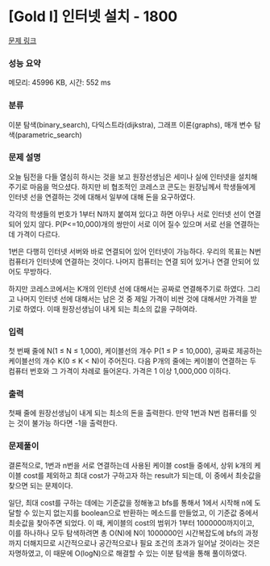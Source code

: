 # [Gold I] 인터넷 설치 - 1800 

[문제 링크](https://www.acmicpc.net/problem/1800) 

### 성능 요약

메모리: 45996 KB, 시간: 552 ms

### 분류

이분 탐색(binary_search), 다익스트라(dijkstra), 그래프 이론(graphs), 매개 변수 탐색(parametric_search)

### 문제 설명

<p>오늘 팀전을 다들 열심히 하시는 것을 보고 원장선생님은 세미나 실에 인터넷을 설치해 주기로 마음을 먹으셨다. 하지만 비 협조적인 코레스코 콘도는 원장님께서 학생들에게 인터넷 선을 연결하는 것에 대해서 일부에 대해 돈을 요구하였다.</p>

<p>각각의 학생들의 번호가 1부터 N까지 붙여져 있다고 하면 아무나 서로 인터넷 선이 연결되어 있지 않다. P(P<=10,000)개의 쌍만이 서로 이어 질수 있으며 서로 선을 연결하는데 가격이 다르다.</p>

<p>1번은 다행히 인터넷 서버와 바로 연결되어 있어 인터넷이 가능하다. 우리의 목표는 N번 컴퓨터가 인터넷에 연결하는 것이다. 나머지 컴퓨터는 연결 되어 있거나 연결 안되어 있어도 무방하다.</p>

<p>하지만 코레스코에서는 K개의 인터넷 선에 대해서는 공짜로 연결해주기로 하였다. 그리고 나머지 인터넷 선에 대해서는 남은 것 중 제일 가격이 비싼 것에 대해서만 가격을 받기로 하였다. 이때 원장선생님이 내게 되는 최소의 값을 구하여라.</p>

### 입력 

 <p>첫 번째 줄에 N(1 ≤ N ≤ 1,000), 케이블선의 개수 P(1 ≤ P ≤ 10,000), 공짜로 제공하는 케이블선의 개수 K(0 ≤ K < N)이 주어진다. 다음 P개의 줄에는 케이블이 연결하는 두 컴퓨터 번호와 그 가격이 차례로 들어온다. 가격은 1 이상 1,000,000 이하다.</p>

### 출력 

 <p>첫째 줄에 원장선생님이 내게 되는 최소의 돈을 출력한다. 만약 1번과 N번 컴퓨터를 잇는 것이 불가능 하다면 -1을 출력한다.</p>

### 문제풀이

<p>
 결론적으로, 1번과 n번을 서로 연결하는데 사용된 케이블 cost들 중에서, 상위 k개의 케이블 cost를 제외하고 최대 cost가 구하고자 하는 result가 되는데, 이 중에서 최솟값을 찾으면 되는 문제이다.</p> 
<p>  일단, 최대 cost를 구하는 데에는 기준값을 정해놓고 bfs를 통해서 1에서 시작해 n에 도달할 수 있는지 없는지를 boolean으로 반환하는 메소드를 만들었고, 이 기준값 중에서 최솟값을 찾아주면 되었다. 이 때, 케이블의 cost의 범위가 1부터 1000000까지이고, 이를 하나하나 모두 탐색하려면 총 O(N)에 N이 1000000인 시간복잡도에 bfs의 과정까지 더해지므로 시간적으로나 공간적으로나 필요 조건의 초과가 일어날 것이라는 것은 자명하였고, 이 때문에 O(logN)으로 해결할 수 있는 이분 탐색을 통해 풀이하였다.</p>
